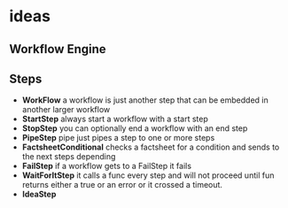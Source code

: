 # ideas

## Workflow Engine

## Steps


- **WorkFlow** a workflow is just another step that can be embedded in another larger workflow
- **StartStep** always start a workflow with a start step
- **StopStep** you can optionally end a workflow with an end step
- **PipeStep** pipe just pipes a step to one or more steps
- **FactsheetConditional** checks a factsheet for a condition and sends to the next steps depending
- **FailStep** if a workflow gets to a FailStep it fails
- **WaitForItStep** it calls a func every step and will not proceed until fun returns either a true or an error or it crossed a timeout.
- **IdeaStep**
